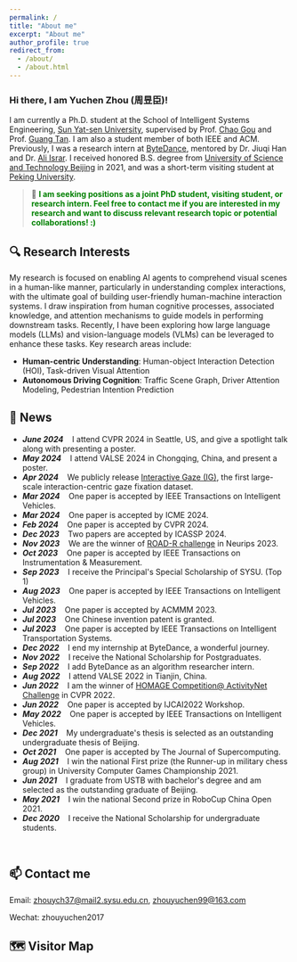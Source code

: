 ```yaml
---
permalink: /
title: "About me"
excerpt: "About me"
author_profile: true
redirect_from: 
  - /about/
  - /about.html
---
```


### Hi there, I am Yuchen Zhou (周昱臣)!

I am currently a Ph.D. student at the School of Intelligent Systems Engineering, [Sun Yat-sen University](https://www.sysu.edu.cn/), supervised by Prof. [Chao Gou](https://chaogou.github.io/) and Prof. [Guang Tan](https://ise.sysu.edu.cn/teacher/teacher01/1354976.htm). I am also a student member of both IEEE and ACM. Previously, I was a research intern at [ByteDance](https://www.bytedance.com/en/), mentored by Dr. Jiuqi Han and Dr. [Ali Israr](https://scholar.google.com/citations?hl=en&user=lo4v844AAAAJ).
I received honored B.S. degree from [University of Science and Technology Beijing](https://www.ustb.edu.cn/) in 2021, and was a short-term visiting student at [Peking University](https://www.pku.edu.cn/).

<!-- During my undergraduate years, I actively engaged in diverse AI-related projects, including behavioral decision-making for humanoid robots (RoboCup), designing wearable navigation devices for the visually impaired, and developing PID-control-based intelligent cars. -->

<!--Currently, my research aims to enhance AI agents' ability to understand complex interactions by simulating human cognitive processes and incorporating human knowledge, thereby facilitating more effective and user-friendly human-machine interactions.  -->

> 📣 **<font color=green>I am seeking positions as a joint PhD student, visiting student, or research intern. Feel free to contact me if you are interested in my research and want to discuss relevant research topic or potential collaborations! :)</font>**



🔍 Research Interests
------
My research is focused on enabling AI agents to comprehend visual scenes in a human-like manner, particularly in understanding complex interactions, with the ultimate goal of building user-friendly human-machine interaction systems. I draw inspiration from human cognitive processes, associated knowledge, and attention mechanisms to guide models in performing downstream tasks. Recently, I have been exploring how large language models (LLMs) and vision-language models (VLMs) can be leveraged to enhance these tasks. Key research areas include:

- **Human-centric Understanding**: Human-object Interaction Detection (HOI), Task-driven Visual Attention
- **Autonomous Driving Cognition**: Traffic Scene Graph, Driver Attention Modeling, Pedestrian Intention Prediction


🌟 News
------
* ***June 2024*** $~~$ I attend CVPR 2024 in Seattle, US, and give a spotlight talk along with presenting a poster.
* ***May 2024*** $~~$ I attend VALSE 2024 in Chongqing, China, and present a poster.
* ***Apr  2024*** $~~$ We publicly release [Interactive Gaze (IG)](https://yuchen2199.github.io/Interactive-Gaze/), the first large-scale interaction-centric gaze fixation dataset.
* ***Mar  2024*** $~~$ One paper is accepted by IEEE Transactions on Intelligent Vehicles.
* ***Mar  2024*** $~~$ One paper is accepted by ICME 2024.
* ***Feb  2024*** $~~$ One paper is accepted by CVPR 2024.
* ***Dec  2023*** $~~$ Two papers are accepted by ICASSP 2024.
* ***Nov  2023*** $~~$ We are the winner of [ROAD-R challenge](https://sites.google.com/view/road-r/winners) in Neurips 2023. 
* ***Oct  2023*** $~~$ One paper is accepted by IEEE Transactions on Instrumentation & Measurement.
* ***Sep  2023*** $~~$ I receive the Principal's Special Scholarship of SYSU. (Top 1)
* ***Aug 2023*** $~~$ One paper is accepted by IEEE Transactions on Intelligent Vehicles.
* ***Jul  2023*** $~~$ One paper is accepted by ACMMM 2023.
* ***Jul  2023*** $~~$ One Chinese invention patent is granted.
* ***Jul  2023*** $~~$ One paper is accepted by IEEE Transactions on Intelligent Transportation Systems.
* ***Dec  2022*** $~~$ I end my internship at ByteDance, a wonderful journey.
* ***Nov 2022*** $~~$ I receive the National Scholarship for Postgraduates.
* ***Sep  2022*** $~~$ I add ByteDance as an algorithm researcher intern.
* ***Aug 2022*** $~~$ I attend VALSE 2022 in Tianjin, China.
* ***Jun  2022*** $~~$ I am the winner of [HOMAGE Competition@ ActivityNet Challenge](https://www.youtube.com/watch?v=KK3SPK6iueE) in CVPR 2022.
* ***Jun  2022*** $~~$ One paper is accepted by IJCAI2022 Workshop.
* ***May 2022*** $~~$ One paper is accepted by IEEE Transactions on Intelligent Vehicles.
* ***Dec  2021*** $~~$ My undergraduate's thesis is selected as an outstanding undergraduate thesis of Beijing. 
* ***Oct  2021*** $~~$ One paper is accepted by The Journal of Supercomputing.
* ***Aug 2021*** $~~$ I win the national First prize (the Runner-up in military chess group) in University Computer Games Championship 2021.
* ***Jun  2021*** $~~$ I graduate from USTB with bachelor's degree and 
am selected as the outstanding graduate of Beijing.
* ***May 2021*** $~~$ I win the national Second prize in RoboCup China Open 2021.
* ***Dec 2020*** $~~$ I receive the National Scholarship for undergraduate students.
<br>

📫 Contact me
------
Email: zhouych37@mail2.sysu.edu.cn, zhouyuchen99@163.com

Wechat: zhouyuchen2017

🗺️ Visitor Map
------
<script type="text/javascript" src="//rf.revolvermaps.com/0/0/8.js?i=586n95ssjyp&amp;m=2&amp;c=ff0000&amp;cr1=ffffff&amp;f=arial&amp;l=33" async="async"></script>
